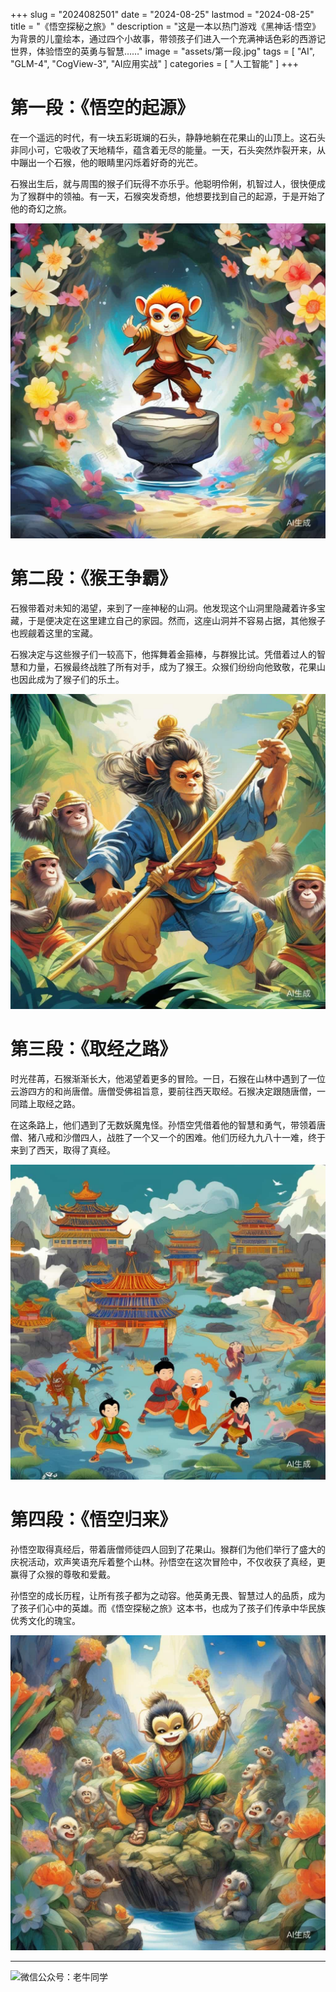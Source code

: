 +++
slug = "2024082501"
date = "2024-08-25"
lastmod = "2024-08-25"
title = "《悟空探秘之旅》"
description = "这是一本以热门游戏《黑神话·悟空》为背景的儿童绘本，通过四个小故事，带领孩子们进入一个充满神话色彩的西游记世界，体验悟空的英勇与智慧……"
image = "assets/第一段.jpg"
tags = [ "AI", "GLM-4", "CogView-3", "AI应用实战" ]
categories = [ "人工智能" ]
+++

# 第一段：《悟空的起源》

在一个遥远的时代，有一块五彩斑斓的石头，静静地躺在花果山的山顶上。这石头非同小可，它吸收了天地精华，蕴含着无尽的能量。一天，石头突然炸裂开来，从中蹦出一个石猴，他的眼睛里闪烁着好奇的光芒。

石猴出生后，就与周围的猴子们玩得不亦乐乎。他聪明伶俐，机智过人，很快便成为了猴群中的领袖。有一天，石猴突发奇想，他想要找到自己的起源，于是开始了他的奇幻之旅。

![](assets/第一段.jpg)


# 第二段：《猴王争霸》

石猴带着对未知的渴望，来到了一座神秘的山洞。他发现这个山洞里隐藏着许多宝藏，于是便决定在这里建立自己的家园。然而，这座山洞并不容易占据，其他猴子也觊觎着这里的宝藏。

石猴决定与这些猴子们一较高下，他挥舞着金箍棒，与群猴比试。凭借着过人的智慧和力量，石猴最终战胜了所有对手，成为了猴王。众猴们纷纷向他致敬，花果山也因此成为了猴子们的乐土。

![](assets/第二段.jpg)


# 第三段：《取经之路》

时光荏苒，石猴渐渐长大，他渴望着更多的冒险。一日，石猴在山林中遇到了一位云游四方的和尚唐僧。唐僧受佛祖旨意，要前往西天取经。石猴决定跟随唐僧，一同踏上取经之路。

在这条路上，他们遇到了无数妖魔鬼怪。孙悟空凭借着他的智慧和勇气，带领着唐僧、猪八戒和沙僧四人，战胜了一个又一个的困难。他们历经九九八十一难，终于来到了西天，取得了真经。

![](assets/第三段.jpg)


# 第四段：《悟空归来》

孙悟空取得真经后，带着唐僧师徒四人回到了花果山。猴群们为他们举行了盛大的庆祝活动，欢声笑语充斥着整个山林。孙悟空在这次冒险中，不仅收获了真经，更赢得了众猴的尊敬和爱戴。

孙悟空的成长历程，让所有孩子都为之动容。他英勇无畏、智慧过人的品质，成为了孩子们心中的英雄。而《悟空探秘之旅》这本书，也成为了孩子们传承中华民族优秀文化的瑰宝。

![](assets/第四段.jpg)

---

![微信公众号：老牛同学](https://ntopic.cn/WX-21.png)
